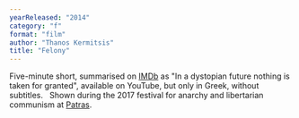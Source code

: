 ```yaml
---
yearReleased: "2014"
category: "f"
format: "film"
author: "Thanos Kermitsis"
title: "Felony"
---
```

Five-minute short, summarised on <a href="http://www.imdb.com/title/tt3740506/?ref_=fn_al_tt_3">IMDb</a> as "In a  dystopian future nothing is taken for granted", available on YouTube, but only  in Greek, without subtitles.
 
Shown during the 2017 festival for anarchy and libertarian  communism at <a href="vhttp://www.sf-encyclopedia.com/entry/toxic_avenger_the"> Patras</a>.